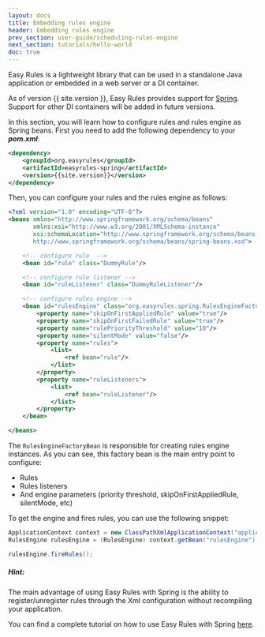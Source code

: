```yaml
---
layout: docs
title: Embedding rules engine
header: Embedding rules engine
prev_section: user-guide/scheduling-rules-engine
next_section: tutorials/hello-world
doc: true
---
```


Easy Rules is a lightweight library that can be used in a standalone Java application or embedded in a web server or a DI container.

As of version {{ site.version }}, Easy Rules provides support for <a href="http://www.spring.io" target="_blank">Spring</a>.
Support for other DI containers will be added in future versions.

In this section, you will learn how to configure rules and rules engine as Spring beans. 
First you need to add the following dependency to your **_pom.xml_**:

```xml
<dependency>
    <groupId>org.easyrules</groupId>
    <artifactId>easyrules-spring</artifactId>
    <version>{{site.version}}</version>
</dependency>
```

Then, you can configure your rules and the rules engine as follows:

```xml
<?xml version="1.0" encoding="UTF-8"?>
<beans xmlns="http://www.springframework.org/schema/beans"
       xmlns:xsi="http://www.w3.org/2001/XMLSchema-instance"
       xsi:schemaLocation="http://www.springframework.org/schema/beans
       http://www.springframework.org/schema/beans/spring-beans.xsd">

    <!-- configure rule  -->
    <bean id="rule" class="DummyRule"/>

    <!-- configure rule listener -->
    <bean id="ruleListener" class="DummyRuleListener"/>

    <!-- configure rules engine -->
    <bean id="rulesEngine" class="org.easyrules.spring.RulesEngineFactoryBean">
        <property name="skipOnFirstAppliedRule" value="true"/>
        <property name="skipOnFirstFailedRule" value="true"/>
        <property name="rulePriorityThreshold" value="10"/>
        <property name="silentMode" value="false"/>
        <property name="rules">
            <list>
                <ref bean="rule"/>
            </list>
        </property>
        <property name="ruleListeners">
            <list>
                <ref bean="ruleListener"/>
            </list>
        </property>
    </bean>

</beans>
```

The `RulesEngineFactoryBean` is responsible for creating rules engine instances.
As you can see, this factory bean is the main entry point to configure:

* Rules
* Rules listeners
* And engine parameters (priority threshold, skipOnFirstAppliedRule, silentMode, etc)

To get the engine and fires rules, you can use the following snippet:

```java
ApplicationContext context = new ClassPathXmlApplicationContext("application-context.xml");
RulesEngine rulesEngine = (RulesEngine) context.getBean("rulesEngine");

rulesEngine.fireRules();
```

<div class="note info">
  <h5>Hint:</h5>
  <p>The main advantage of using Easy Rules with Spring is the ability to register/unregister rules through the Xml configuration 
     without recompiling your application.</p>
</div>


You can find a complete tutorial on how to use Easy Rules with Spring [here]({{site.url}}/tutorials/spring-tutorial.html).